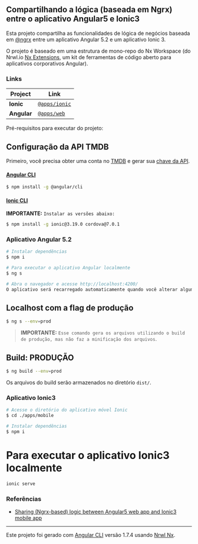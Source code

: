 
## Compartilhando a lógica (baseada em Ngrx) entre o aplicativo Angular5 e Ionic3

Esta projeto compartilha as funcionalidades de lógica de negócios baseada em [@ngrx](https://github.com/ngrx/platform) entre um aplicativo Angular 5.2 e um aplicativo Ionic 3.

O projeto é baseado em uma estrutura de mono-repo do Nx Workspace (do Nrwl.io [Nx Extensions](https://github.com/nrwl/nx), um kit de ferramentas de código aberto para aplicativos corporativos Angular).

### Links

| Project | Link |
| ------- | ------- |
| **Ionic** | [`@apps/ionic`](https://mono-repo-apps.herokuapp.com/ionic/#/home/movies/movies)
| **Angular** | [`@apps/web`](https://mono-repo-apps.herokuapp.com/angular/#/home)

Pré-requisitos para executar do projeto:

## Configuração da API TMDB
Primeiro, você precisa obter uma conta no [TMDB](https://www.themoviedb.org) e gerar sua [chave da API](https://www.themoviedb.org/faq/api).

#### [Angular CLI](https://cli.angular.io)
```sh
$ npm install -g @angular/cli
```
#### [Ionic CLI](http://ionicframework.com/docs/cli/)

**IMPORTANTE:** `Instalar as versões abaixo:`
```sh
$ npm install -g ionic@3.19.0 cordova@7.0.1
```

### Aplicativo Angular 5.2
```sh
# Instalar dependências
$ npm i
```

```sh
# Para executar o aplicativo Angular localmente
$ ng s 
```

```sh
# Abra o navegador e acesse http://localhost:4200/
O aplicativo será recarregado automaticamente quando você alterar algum arquivo.
```

## Localhost com a flag de produção

```sh
$ ng s --env=prod
```

> **IMPORTANTE:** `Esse comando gera os arquivos utilizando o build de produção, mas não faz a minificação dos arquivos`.

## Build: PRODUÇÃO

```sh
$ ng build --env=prod
```

Os arquivos do build serão armazenados no diretório `dist/`.


### Aplicativo Ionic3

```sh
# Acesse o diretório do aplicativo móvel Ionic
$ cd ./apps/mobile
```
```sh
# Instalar dependências
$ npm i
```
# Para executar o aplicativo Ionic3 localmente
```sh
ionic serve
```
### Referências
* [Sharing (Ngrx-based) logic between Angular5 web app and Ionic3 mobile app](https://medium.com/agorapulse-stories/sharing-ngrx-based-logic-between-angular5-web-app-and-ionic3-mobile-app-77c19470cccc)

---

Este projeto foi gerado com [Angular CLI](https://github.com/angular/angular-cli) versão 1.7.4 usando  [Nrwl Nx](https://nrwl.io/nx).
